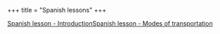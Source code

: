 +++
title = "Spanish lessons"
+++

[Spanish lesson -
Introduction](/en/Spanish_lesson_-_Introduction)[Spanish lesson - Modes
of transportation](/en/Spanish_lesson_-_Modes_of_transportation)
